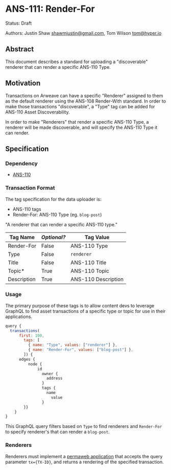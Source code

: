 # ANS-111: Render-For

Status: Draft

Authors: Justin Shaw <shawmjustin@gmail.com>, Tom Wilson <tom@hyper.io>

## Abstract

This document describes a standard for uploading a "discoverable" renderer that can render a specific ANS-110 Type.

## Motivation

Transactions on Arweave can have a specific "Renderer" assigned to them as the default renderer using the ANS-108 Render-With standard. In order to make those transactions "discoverable", a "Type" tag can be added for ANS-110 Asset Discoverability.

In order to make "Renderers" that render a specific ANS-110 Type, a renderer will be made discoverable, and will specify the ANS-110 Type it can render.

## Specification

### Dependency

- [ANS-110](https://github.com/ArweaveTeam/arweave-standards/blob/master/ans/ANS-110.md)

### Transaction Format

The tag specification for the data uploader is:

- ANS-110 tags
- Render-For: ANS-110 Type (eg. `blog-post`)

"A renderer that can render a specific ANS-110 type."

| Tag Name    | _Optional?_ | Tag Value           |
| ----------- | ----------- | ------------------- |
| Render-For  | False       | ANS-110 Type        |
| Type        | False       | `renderer`          |
| Title       | False       | ANS-110 Title       |
| Topic\*     | True        | ANS-110 Topic       |
| Description | True        | ANS-110 Description |

### Usage

The primary purpose of these tags is to allow content devs to leverage GraphQL to find asset transactions of a specific type or topic for use in their applications.

```javascript
query {
  transactions(
      first: 100,
        tags: [
          { name: "Type", values: ["renderer"] },
          { name: "Render-For", values: ["blog-post"] },
        ]) {
      edges {
          node {
              id
                owner {
                  address
                }
                tags {
                  name
                    value
                }
        }}
    }
}
```

This GraphQL query filters based on `Type` to find renderers and `Render-For` to specify renderer's that can render a `blog-post`.

### Renderers

Renderers must implement a [permaweb application](https://arwiki.wiki/#/en/the-permaweb) that accepts the query parameter `tx={TX-ID}`, and returns a rendering of the specified transaction.
